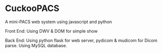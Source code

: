 # CuckooPACS
A mini-PACS web system using javascript and python

Front End:
Using DWV & DOM for simple show

Back End:
Using python  flask for web server, pydicom & mudicom for Dicom parse.
Using MySQL database.